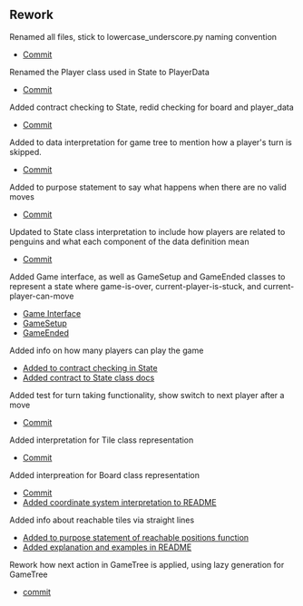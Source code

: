 ## Rework

Renamed all files, stick to lowercase_underscore.py naming convention  
- [Commit](https://github.ccs.neu.edu/CS4500-F20/detroit/commit/d99e697c2d16faee4509194d6242650d0b9a238b)

Renamed the Player class used in State to PlayerData
- [Commit](https://github.ccs.neu.edu/CS4500-F20/detroit/commit/1a33e0b3a339c5f03b8ac1cda26bc1aec26ef16a)

Added contract checking to State, redid checking for board and player_data
- [Commit](https://github.ccs.neu.edu/CS4500-F20/detroit/commit/84e71ad12533530d87454f56d4cf23fb1324d9cf)

Added to data interpretation for game tree to mention how a player's turn is skipped.
- [Commit](https://github.ccs.neu.edu/CS4500-F20/detroit/commit/a9942bc6d71697d13e4f55c9e2dcbda5f80dd57e#diff-a2b85550c39cc14472cf741196ccb390)

Added to purpose statement to say what happens when there are no valid moves
- [Commit](https://github.ccs.neu.edu/CS4500-F20/detroit/commit/a9942bc6d71697d13e4f55c9e2dcbda5f80dd57e#diff-8668b6307021688899b1d56141354730)

Updated to State class interpretation to include how players are related to penguins and what each component of the data definition mean
- [Commit](https://github.ccs.neu.edu/CS4500-F20/detroit/commit/b57f7bc2e09f50b454cab4d8d212dce4b7f88c48#diff-3c0c742881289081d1c3cfb361c6da0e>)

Added Game interface, as well as GameSetup and GameEnded classes to represent a state where game-is-over, current-player-is-stuck, and current-player-can-move
- [Game Interface](https://github.ccs.neu.edu/CS4500-F20/detroit/commit/08d4300f27781efac24b411041b421aff1218067#diff-2d8e341e1a13a7b67eb38f98c777b250)
- [GameSetup](https://github.ccs.neu.edu/CS4500-F20/detroit/commit/08d4300f27781efac24b411041b421aff1218067#diff-5115f5114cc9ed544f40383593fd68f0)
- [GameEnded](https://github.ccs.neu.edu/CS4500-F20/detroit/commit/08d4300f27781efac24b411041b421aff1218067#diff-c77c569101b9e5a0ce0462b0cd966880)

Added info on how many players can play the game
- [Added to contract checking in State](https://github.ccs.neu.edu/CS4500-F20/detroit/commit/84e71ad12533530d87454f56d4cf23fb1324d9cf#diff-8b59c1ced5e1a2b96a91913cb360a99cR25-R26)
- [Added contract to State class docs](https://github.ccs.neu.edu/CS4500-F20/detroit/commit/4605734b8297b882910557b5e5a2fff6d4c252e8#diff-3c0c742881289081d1c3cfb361c6da0eR21)

Added test for turn taking functionality, show switch to next player after a move
- [Commit](https://github.ccs.neu.edu/CS4500-F20/detroit/commit/6b14b712069cae255394d617a8207a91d8599f26)

Added interpretation for Tile class representation
- [Commit](https://github.ccs.neu.edu/CS4500-F20/detroit/commit/fbb418207443e0c05314aa68db7c69bc67fce761#diff-9ec3aaa69902115ef6ec7c01da1f8a7aR4-R6)

Added interpreation for Board class representation
- [Commit](https://github.ccs.neu.edu/CS4500-F20/detroit/commit/fbb418207443e0c05314aa68db7c69bc67fce761#diff-92f6d081922bb0aae4366590406c99a6R12)
- [Added coordinate system interpretation to README](https://github.ccs.neu.edu/CS4500-F20/detroit/commit/af3702f2047a632712c96a1c22ff57932934aa74#diff-f4923aab63564278027a266fe91df7a4R34-R49)

Added info about reachable tiles via straight lines
- [Added to purpose statement of reachable positions function](https://github.ccs.neu.edu/CS4500-F20/detroit/commit/8b005b54ed9ea5539d9d7adcc8c62659bd7472b7)
- [Added explanation and examples in README](https://github.ccs.neu.edu/CS4500-F20/detroit/commit/af3702f2047a632712c96a1c22ff57932934aa74#diff-f4923aab63564278027a266fe91df7a4R48)

Rework how next action in GameTree is applied, using lazy generation for GameTree
- [commit](https://github.ccs.neu.edu/CS4500-F20/detroit/commit/04bf927305b5586b28d6428f528e785f826ce37d)